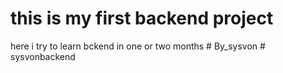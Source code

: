 # this is my first backend project

here i try to learn bckend in one or two months
#   B y _ s y s v o n  
 #   s y s v o n b a c k e n d  
 